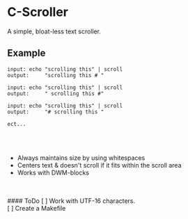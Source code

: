 # C-Scroller
A simple, bloat-less text scroller. 

## Example
```
input: echo "scrolling this" | scroll
output:     "scrolling this # "

input: echo "scrolling this" | scroll
output:     " scrolling this #"

input: echo "scrolling this" | scroll
output:     "# scrolling this "

ect...
```
<br/><br/>
- Always maintains size by using whitespaces
- Centers text & doesn't scroll if it fits within the scroll area
- Works with DWM-blocks
<br/>
<br/>
#### ToDo
[ ] Work with UTF-16 characters.<br/>
[ ] Create a Makefile<br/>

